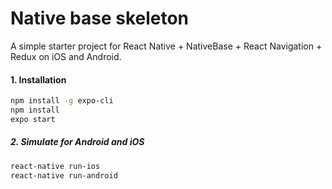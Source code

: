 # Native base skeleton

A simple starter project for React Native + NativeBase + React Navigation + Redux on iOS and Android.

#### 1. Installation
```bash
npm install -g expo-cli
npm install
expo start
```

##### 2. Simulate for Android and iOS
```bash
react-native run-ios
react-native run-android
```
